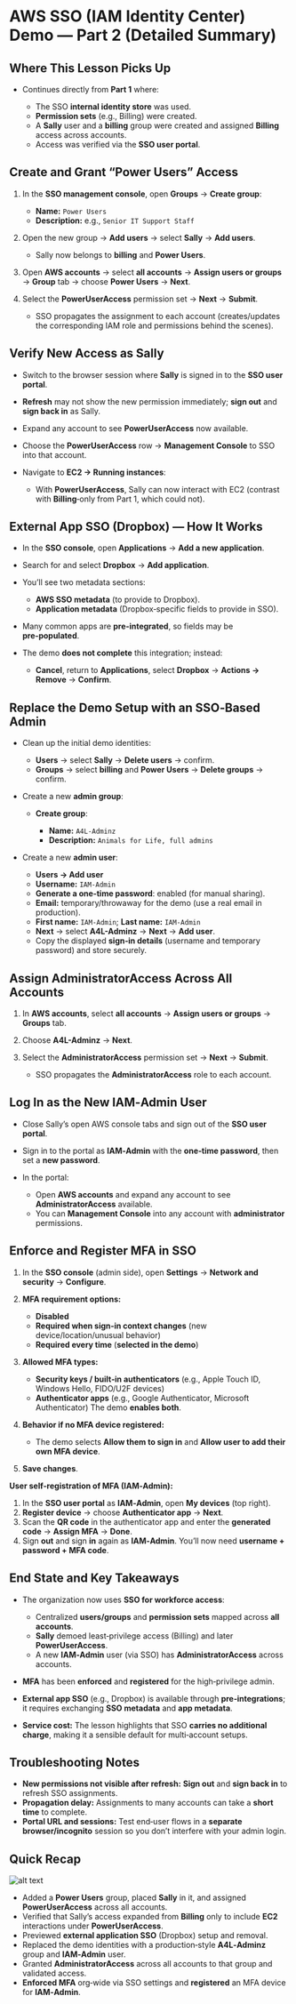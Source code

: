 # AWS SSO (IAM Identity Center) Demo — Part 2 (Detailed Summary)

## Where This Lesson Picks Up

- Continues directly from **Part 1** where:

  - The SSO **internal identity store** was used.
  - **Permission sets** (e.g., Billing) were created.
  - A **Sally** user and a **billing** group were created and assigned **Billing** access across accounts.
  - Access was verified via the **SSO user portal**.

## Create and Grant “Power Users” Access

1. In the **SSO management console**, open **Groups** → **Create group**:

   - **Name:** `Power Users`
   - **Description:** e.g., `Senior IT Support Staff`

2. Open the new group → **Add users** → select **Sally** → **Add users**.

   - Sally now belongs to **billing** and **Power Users**.

3. Open **AWS accounts** → select **all accounts** → **Assign users or groups** → **Group** tab → choose **Power Users** → **Next**.
4. Select the **PowerUserAccess** permission set → **Next** → **Submit**.

   - SSO propagates the assignment to each account (creates/updates the corresponding IAM role and permissions behind the scenes).

## Verify New Access as Sally

- Switch to the browser session where **Sally** is signed in to the **SSO user portal**.
- **Refresh** may not show the new permission immediately; **sign out** and **sign back in** as Sally.
- Expand any account to see **PowerUserAccess** now available.
- Choose the **PowerUserAccess** row → **Management Console** to SSO into that account.
- Navigate to **EC2 → Running instances**:

  - With **PowerUserAccess**, Sally can now interact with EC2 (contrast with **Billing**‑only from Part 1, which could not).

## External App SSO (Dropbox) — How It Works

- In the **SSO console**, open **Applications** → **Add a new application**.
- Search for and select **Dropbox** → **Add application**.
- You’ll see two metadata sections:

  - **AWS SSO metadata** (to provide to Dropbox).
  - **Application metadata** (Dropbox‑specific fields to provide in SSO).

- Many common apps are **pre‑integrated**, so fields may be **pre‑populated**.
- The demo **does not complete** this integration; instead:

  - **Cancel**, return to **Applications**, select **Dropbox** → **Actions → Remove** → **Confirm**.

## Replace the Demo Setup with an SSO‑Based Admin

- Clean up the initial demo identities:

  - **Users** → select **Sally** → **Delete users** → confirm.
  - **Groups** → select **billing** and **Power Users** → **Delete groups** → confirm.

- Create a new **admin group**:

  - **Create group**:

    - **Name:** `A4L-Adminz`
    - **Description:** `Animals for Life, full admins`

- Create a new **admin user**:

  - **Users → Add user**
  - **Username:** `IAM-Admin`
  - **Generate a one‑time password**: enabled (for manual sharing).
  - **Email:** temporary/throwaway for the demo (use a real email in production).
  - **First name:** `IAM-Admin`; **Last name:** `IAM-Admin`
  - **Next** → select **A4L-Adminz** → **Next** → **Add user**.
  - Copy the displayed **sign‑in details** (username and temporary password) and store securely.

## Assign AdministratorAccess Across All Accounts

1. In **AWS accounts**, select **all accounts** → **Assign users or groups** → **Groups** tab.
2. Choose **A4L-Adminz** → **Next**.
3. Select the **AdministratorAccess** permission set → **Next** → **Submit**.

   - SSO propagates the **AdministratorAccess** role to each account.

## Log In as the New IAM‑Admin User

- Close Sally’s open AWS console tabs and sign out of the **SSO user portal**.
- Sign in to the portal as **IAM‑Admin** with the **one‑time password**, then set a **new password**.
- In the portal:

  - Open **AWS accounts** and expand any account to see **AdministratorAccess** available.
  - You can **Management Console** into any account with **administrator** permissions.

## Enforce and Register MFA in SSO

1. In the **SSO console** (admin side), open **Settings** → **Network and security** → **Configure**.
2. **MFA requirement options:**

   - **Disabled**
   - **Required when sign‑in context changes** (new device/location/unusual behavior)
   - **Required every time** (**selected in the demo**)

3. **Allowed MFA types:**

   - **Security keys / built‑in authenticators** (e.g., Apple Touch ID, Windows Hello, FIDO/U2F devices)
   - **Authenticator apps** (e.g., Google Authenticator, Microsoft Authenticator)
     The demo **enables both**.

4. **Behavior if no MFA device registered:**

   - The demo selects **Allow them to sign in** and **Allow user to add their own MFA device**.

5. **Save changes**.

**User self‑registration of MFA (IAM‑Admin):**

1. In the **SSO user portal** as **IAM‑Admin**, open **My devices** (top right).
2. **Register device** → choose **Authenticator app** → **Next**.
3. Scan the **QR code** in the authenticator app and enter the **generated code** → **Assign MFA** → **Done**.
4. Sign **out** and sign **in** again as **IAM‑Admin**.
   You’ll now need **username + password + MFA code**.

## End State and Key Takeaways

- The organization now uses **SSO for workforce access**:

  - Centralized **users/groups** and **permission sets** mapped across **all accounts**.
  - **Sally** demoed least‑privilege access (Billing) and later **PowerUserAccess**.
  - A new **IAM‑Admin** user (via SSO) has **AdministratorAccess** across accounts.

- **MFA** has been **enforced** and **registered** for the high‑privilege admin.
- **External app SSO** (e.g., Dropbox) is available through **pre‑integrations**; it requires exchanging **SSO metadata** and **app metadata**.
- **Service cost:** The lesson highlights that SSO **carries no additional charge**, making it a sensible default for multi‑account setups.

## Troubleshooting Notes

- **New permissions not visible after refresh:** **Sign out** and **sign back in** to refresh SSO assignments.
- **Propagation delay:** Assignments to many accounts can take a **short time** to complete.
- **Portal URL and sessions:** Test end‑user flows in a **separate browser/incognito** session so you don’t interfere with your admin login.

## Quick Recap

![alt text](./Images/image-4.png)

- Added a **Power Users** group, placed **Sally** in it, and assigned **PowerUserAccess** across all accounts.
- Verified that Sally’s access expanded from **Billing** only to include **EC2** interactions under **PowerUserAccess**.
- Previewed **external application SSO** (Dropbox) setup and removal.
- Replaced the demo identities with a production‑style **A4L‑Adminz** group and **IAM‑Admin** user.
- Granted **AdministratorAccess** across all accounts to that group and validated access.
- **Enforced MFA** org‑wide via SSO settings and **registered** an MFA device for **IAM‑Admin**.
